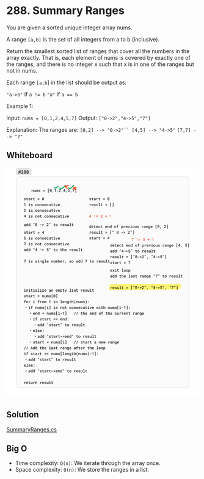 # 288. Summary Ranges

You are given a sorted unique integer array nums.

A range `[a,b]` is the set of all integers from a to b (inclusive).

Return the smallest sorted list of ranges that cover all the numbers in the array exactly. That is, each element of nums is covered by exactly one of the ranges, and there is no integer x such that x is in one of the ranges but not in nums.

Each range `[a,b`] in the list should be output as:

`"a->b"` if `a != b`
`"a"` if `a == b`
 

Example 1:

Input: `nums = [0,1,2,4,5,7]`
Output: `["0->2","4->5","7"]`

Explanation: The ranges are:
`[0,2] --> "0->2"``
[4,5] --> "4->5"`
`[7,7] --> "7"`

## Whiteboard

![SummaryRanges](./img/SummaryRanges.png)

## Solution

[SummaryRanges.cs](../LeetCode/SummaryRanges.cs)

## Big O

- Time complexity: `O(n)`: We iterate through the array once.
- Space complexity: `O(n)`: We store the ranges in a list.